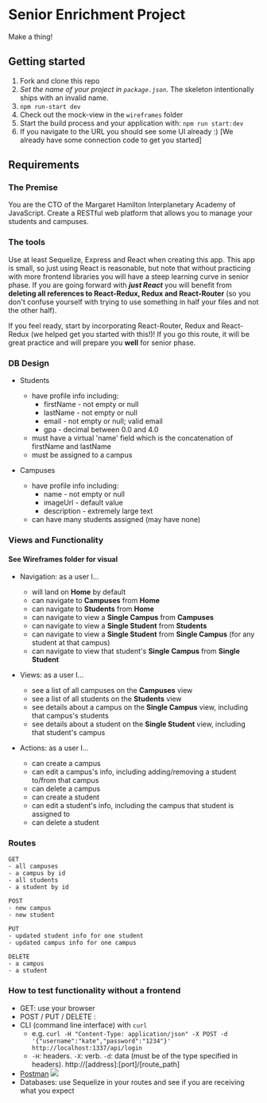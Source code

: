 # Senior Enrichment Project

Make a thing!

## Getting started

1. Fork and clone this repo
2. *Set the name of your project in `package.json`*. The skeleton intentionally ships with an invalid name.
3. `npm run-start dev`
4. Check out the mock-view in the `wireframes` folder
5. Start the build process and your application with: `npm run start:dev`
6. If you navigate to the URL you should see some UI already :) [We already have some connection code to get you started]

## Requirements

### The Premise

You are the CTO of the Margaret Hamilton Interplanetary Academy of JavaScript. Create a RESTful web platform that allows you to manage your students and campuses.

### The tools

Use at least Sequelize, Express and React when creating this app. This app is small, so just using React is reasonable, but note that without practicing with more frontend libraries you will have a steep learning curve in senior phase. If you are going forward with ***just React*** you will benefit from **deleting all references to React-Redux, Redux and React-Router** (so you don't confuse yourself with trying to use something in half your files and not the other half). 

If you feel ready, start by incorporating React-Router, Redux and React-Redux (we helped get you started with this!)! If you go this route, it will be great practice and will prepare you **well** for senior phase.

### DB Design

- Students
  * have profile info including:
    * firstName - not empty or null
    * lastName - not empty or null
    * email - not empty or null; valid email
    * gpa - decimal between 0.0 and 4.0
  * must have a virtual 'name' field which is the concatenation of firstName and lastName
  * must be assigned to a campus

- Campuses
  * have profile info including:
    * name - not empty or null
    * imageUrl - default value
    * description - extremely large text
  * can have many students assigned (may have none)

### Views and Functionality
#### See Wireframes folder for visual

- Navigation: as a user I...
  * will land on **Home** by default
  * can navigate to **Campuses** from **Home**
  * can navigate to **Students** from **Home**
  * can navigate to view a **Single Campus** from **Campuses**
  * can navigate to view a **Single Student** from **Students**
  * can navigate to view a **Single Student** from **Single Campus** (for any student at that campus)
  * can navigate to view that student's **Single Campus** from **Single Student**

- Views: as a user I...
  * see a list of all campuses on the **Campuses** view
  * see a list of all students on the **Students** view
  * see details about a campus on the **Single Campus** view, including that campus's students
  * see details about a student on the **Single Student** view, including that student's campus

- Actions: as a user I...
  * can create a campus
  * can edit a campus's info, including adding/removing a student to/from that campus
  * can delete a campus
  * can create a student
  * can edit a student's info, including the campus that student is assigned to
  * can delete a student

### Routes

```
GET
- all campuses
- a campus by id
- all students
- a student by id
```

```
POST
- new campus
- new student
```

```
PUT
- updated student info for one student
- updated campus info for one campus
```

```
DELETE
- a campus
- a student
```

### How to test functionality without a frontend
- GET: use your browser
- POST / PUT / DELETE : 
 - CLI (command line interface) with `curl`
   - e.g. `curl -H "Content-Type: application/json" -X POST -d '{"username":"kate","password":"1234"}' http://localhost:1337/api/login`
   - `-H`: headers. `-X`: verb. `-d`: data (must be of the type specified in headers). http://[address]:[port]/[route_path]
 - [Postman](https://www.getpostman.com/)
   ![](https://www.dropbox.com/s/4fk3b90cd0i1a5y/postman_post.png?raw=true)
- Databases: use Sequelize in your routes and see if you are receiving what you expect
